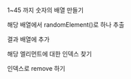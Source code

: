 1~45 까지 숫자의 배열 만들기

해당 배열에서 randomElement()로 하나 추출

결과 배열에 추가

해당 엘리먼트에 대한 인덱스 찾기

인덱스로 remove 하기



